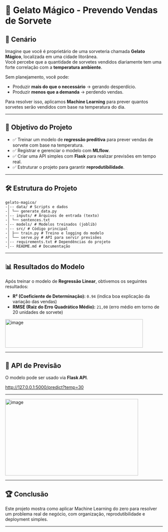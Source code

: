 # 🍦 Gelato Mágico - Prevendo Vendas de Sorvete

## 📌 Cenário
Imagine que você é proprietário de uma sorveteria chamada **Gelato Mágico**, localizada em uma cidade litorânea.  
Você percebe que a quantidade de sorvetes vendidos diariamente tem uma forte correlação com a **temperatura ambiente**.  

Sem planejamento, você pode:
- Produzir **mais do que o necessário** → gerando desperdício.
- Produzir **menos que a demanda** → perdendo vendas.

Para resolver isso, aplicamos **Machine Learning** para prever quantos sorvetes serão vendidos com base na temperatura do dia.

---

## 🎯 Objetivo do Projeto
- ✅ Treinar um modelo de **regressão preditiva** para prever vendas de sorvete com base na temperatura.  
- ✅ Registrar e gerenciar o modelo com **MLflow**.  
- ✅ Criar uma API simples com **Flask** para realizar previsões em tempo real.  
- ✅ Estruturar o projeto para garantir **reprodutibilidade**.  

---

## 🛠️ Estrutura do Projeto

```
gelato-magico/
-│-- data/ # Scripts e dados
-│ └── generate_data.py
-│-- inputs/ # Arquivos de entrada (texto)
-│ └── sentences.txt
-│-- models/ # Modelos treinados (joblib)
-│-- src/ # Código principal
-│ ├── train.py # Treino e logging do modelo
-│ └── serve.py # API para servir previsões
-│-- requirements.txt # Dependências do projeto
-│-- README.md # Documentação
```
---

## 📊 Resultados do Modelo
Após treinar o modelo de **Regressão Linear**, obtivemos os seguintes resultados:

- **R² (Coeficiente de Determinação):** `0.94` (indica boa explicação da variação das vendas)
- **RMSE (Raiz do Erro Quadrático Médio):** `21,00` (erro médio em torno de 20 unidades de sorvete)

<img width="440" height="91" alt="image" src="https://github.com/user-attachments/assets/0f83d9c5-f40b-4d6c-a4a9-fc7eb2fd6c85" />


---

## 🚀 API de Previsão
O modelo pode ser usado via **Flask API**.  

http://127.0.0.1:5000/predict?temp=30

---

<img width="425" height="245" alt="image" src="https://github.com/user-attachments/assets/2ba3fb9f-e604-412d-92ea-7e4674247d1c" />

---

## 🏆 Conclusão

Este projeto mostra como aplicar Machine Learning do zero para resolver um problema real de negócio, com organização, reprodutibilidade e deployment simples.

---
